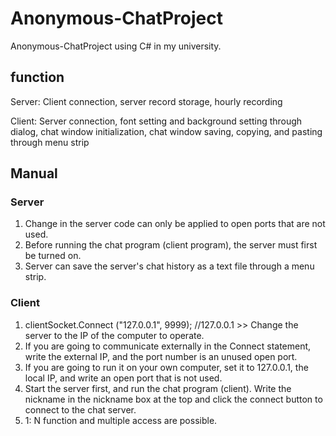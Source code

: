 # Anonymous-ChatProject
Anonymous-ChatProject using C# in my university.

## function

Server: Client connection, server record storage, hourly recording

Client: Server connection, font setting and background setting through dialog, chat window initialization, chat window saving, copying, and pasting through menu strip

## Manual

### Server

1) Change in the server code can only be applied to open ports that are not used.
2) Before running the chat program (client program), the server must first be turned on.
3) Server can save the server's chat history as a text file through a menu strip.

### Client

1) clientSocket.Connect ("127.0.0.1", 9999); //127.0.0.1 >> Change the server to the IP of the computer to operate.
2) If you are going to communicate externally in the Connect statement, write the external IP, and the port number is an unused open port.
3) If you are going to run it on your own computer, set it to 127.0.0.1, the local IP, and write an open port that is not used.
4) Start the server first, and run the chat program (client). Write the nickname in the nickname box at the top and click the connect button to connect to the chat server.
5) 1: N function and multiple access are possible.
